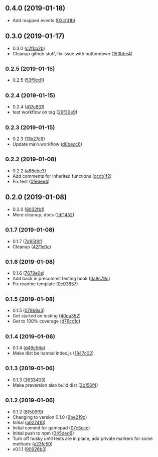 ## 0.4.0 (2019-01-18)

* Add mapped events ([03cfd1b](https://github.com/vantreeseba/gamepad-events/commit/03cfd1b))



## 0.3.0 (2019-01-17)

* 0.3.0 ([c2fbb2b](https://github.com/vantreeseba/gamepad-events/commit/c2fbb2b))
* Cleanup github stuff, fix issue with buttondown ([153bbe4](https://github.com/vantreeseba/gamepad-events/commit/153bbe4))



## <small>0.2.5 (2019-01-15)</small>

* 0.2.5 ([53f9cd1](https://github.com/vantreeseba/gamepad-events/commit/53f9cd1))



## <small>0.2.4 (2019-01-15)</small>

* 0.2.4 ([417c831](https://github.com/vantreeseba/gamepad-events/commit/417c831))
* test workflow on tag ([29f30e9](https://github.com/vantreeseba/gamepad-events/commit/29f30e9))



## <small>0.2.3 (2019-01-15)</small>

* 0.2.3 ([13b27c9](https://github.com/vantreeseba/gamepad-events/commit/13b27c9))
* Update main.workflow ([d0becc6](https://github.com/vantreeseba/gamepad-events/commit/d0becc6))



## <small>0.2.2 (2019-01-08)</small>

* 0.2.2 ([a88ebe3](https://github.com/vantreeseba/gamepad-events/commit/a88ebe3))
* Add comments for inherited functions ([cccb1f2](https://github.com/vantreeseba/gamepad-events/commit/cccb1f2))
* Fix test ([0fe6ee4](https://github.com/vantreeseba/gamepad-events/commit/0fe6ee4))



## 0.2.0 (2019-01-08)

* 0.2.0 ([8032fb1](https://github.com/vantreeseba/gamepad-events/commit/8032fb1))
* More cleanup, docs ([1df1452](https://github.com/vantreeseba/gamepad-events/commit/1df1452))



## <small>0.1.7 (2019-01-08)</small>

* 0.1.7 ([7d95f9f](https://github.com/vantreeseba/gamepad-events/commit/7d95f9f))
* Cleanup ([42f1e0c](https://github.com/vantreeseba/gamepad-events/commit/42f1e0c))



## <small>0.1.6 (2019-01-08)</small>

* 0.1.6 ([7679e0e](https://github.com/vantreeseba/gamepad-events/commit/7679e0e))
* Add back in precommit testing hook ([0a8c79c](https://github.com/vantreeseba/gamepad-events/commit/0a8c79c))
* Fix readme template ([0c03857](https://github.com/vantreeseba/gamepad-events/commit/0c03857))



## <small>0.1.5 (2019-01-08)</small>

* 0.1.5 ([079b9a3](https://github.com/vantreeseba/gamepad-events/commit/079b9a3))
* Get started on testing ([40ea352](https://github.com/vantreeseba/gamepad-events/commit/40ea352))
* Get to 100% coverage ([d76cc1d](https://github.com/vantreeseba/gamepad-events/commit/d76cc1d))



## <small>0.1.4 (2019-01-06)</small>

* 0.1.4 ([d49c54e](https://github.com/vantreeseba/gamepad-events/commit/d49c54e))
* Make dist be named index.js ([1847c02](https://github.com/vantreeseba/gamepad-events/commit/1847c02))



## <small>0.1.3 (2019-01-06)</small>

* 0.1.3 ([3633403](https://github.com/vantreeseba/gamepad-events/commit/3633403))
* Make preversion also build dist ([3b156f4](https://github.com/vantreeseba/gamepad-events/commit/3b156f4))



## <small>0.1.2 (2019-01-06)</small>

* 0.1.2 ([8f509f9](https://github.com/vantreeseba/gamepad-events/commit/8f509f9))
* Changing to version 0.1.0 ([9be219c](https://github.com/vantreeseba/gamepad-events/commit/9be219c))
* Initial ([a027410](https://github.com/vantreeseba/gamepad-events/commit/a027410))
* Initial commit for gamepad ([07c3ccc](https://github.com/vantreeseba/gamepad-events/commit/07c3ccc))
* Initial push to npm ([045ded6](https://github.com/vantreeseba/gamepad-events/commit/045ded6))
* Turn off husky until tests are in place, add private markers for some methods ([e23fc50](https://github.com/vantreeseba/gamepad-events/commit/e23fc50))
* v0.1.1 ([90926b3](https://github.com/vantreeseba/gamepad-events/commit/90926b3))



